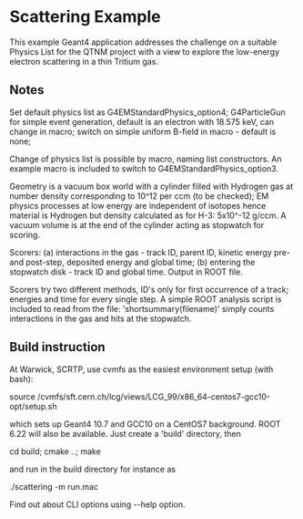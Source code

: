 # Scattering Example

This example Geant4 application addresses the challenge on a suitable Physics List for 
the QTNM project with a view to explore the low-energy electron scattering in a thin Tritium gas.

## Notes 

Set default physics list as G4EMStandardPhysics_option4; G4ParticleGun for simple event generation,
default is an electron with 18.575 keV, can change in macro; switch on simple uniform B-field in macro - default is none; 

Change of physics list is possible by macro, naming list constructors. An example macro is included to switch to 
G4EMStandardPhysics_option3. 

Geometry is a vacuum box world with a cylinder filled with Hydrogen gas at number density corresponding to 
10^12 per ccm (to be checked); EM physics processes at low energy are independent of isotopes hence material is Hydrogen but 
density calculated as for H-3: 5x10^-12 g/ccm. A vacuum volume is at the end of the cylinder acting as stopwatch for 
scoring.

Scorers: (a) interactions in the gas - track ID, parent ID, kinetic energy pre- and post-step, deposited energy and global 
time; (b) entering the stopwatch disk - track ID and global time. Output in ROOT file.

Scorers try two different methods, ID's only for first occurrence of a track; energies and time for every single step. A 
simple ROOT analysis script is included to read from the file: 'shortsummary(filename)' simply counts interactions in the gas 
and hits at the stopwatch.

## Build instruction

At Warwick, SCRTP, use cvmfs as the easiest environment setup (with bash):

source /cvmfs/sft.cern.ch/lcg/views/LCG_99/x86_64-centos7-gcc10-opt/setup.sh

which sets up Geant4 10.7 and GCC10 on a CentOS7 background. ROOT 6.22 will also be available. Just create a 'build' 
directory, then 

cd build; cmake ..; make

and run in the build directory for instance as 

./scattering -m run.mac

Find out about CLI options using --help option.
